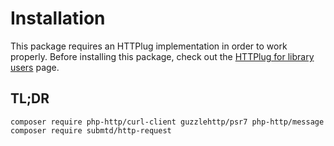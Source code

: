 # Installation

This package requires an HTTPlug implementation in order to work properly. Before installing this package, check out the [HTTPlug for library users](http://docs.php-http.org/en/latest/httplug/users.html) page.

## TL;DR

```
composer require php-http/curl-client guzzlehttp/psr7 php-http/message
composer require submtd/http-request
```